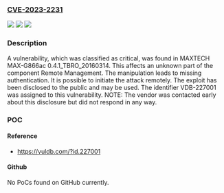 ### [CVE-2023-2231](https://cve.mitre.org/cgi-bin/cvename.cgi?name=CVE-2023-2231)
![](https://img.shields.io/static/v1?label=Product&message=MAX-G866ac&color=blue)
![](https://img.shields.io/static/v1?label=Version&message=%3D%200.4.1_TBRO_20160314%20&color=brighgreen)
![](https://img.shields.io/static/v1?label=Vulnerability&message=CWE-306%20Missing%20Authentication&color=brighgreen)

### Description

A vulnerability, which was classified as critical, was found in MAXTECH MAX-G866ac 0.4.1_TBRO_20160314. This affects an unknown part of the component Remote Management. The manipulation leads to missing authentication. It is possible to initiate the attack remotely. The exploit has been disclosed to the public and may be used. The identifier VDB-227001 was assigned to this vulnerability. NOTE: The vendor was contacted early about this disclosure but did not respond in any way.

### POC

#### Reference
- https://vuldb.com/?id.227001

#### Github
No PoCs found on GitHub currently.

